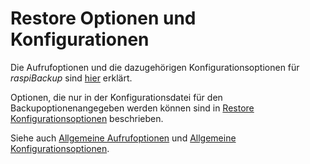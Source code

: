 # Restore Optionen und Konfigurationen

Die Aufrufoptionen und die dazugehörigen Konfigurationsoptionen
für *raspiBackup* sind [hier](restore-options.md) erklärt.

Optionen, die nur in der Konfigurationsdatei für den Backupoptionenangegeben 
werden können sind in [Restore Konfigurationsoptionen](restore-config-options.md)
beschrieben. 

Siehe auch [Allgemeine Aufrufoptionen](general-options.md) und [Allgemeine Konfigurationsoptionen](general-config-options.md).

[.status]: restructured
